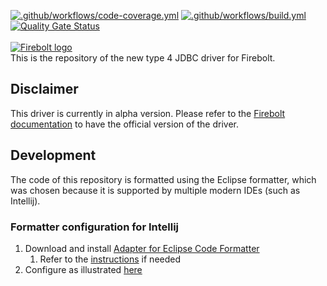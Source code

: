 [![.github/workflows/code-coverage.yml](https://github.com/firebolt-db/jdbc/actions/workflows/code-coverage.yml/badge.svg)](https://github.com/firebolt-db/jdbc/actions/workflows/code-coverage.yml)
[![.github/workflows/build.yml](https://github.com/firebolt-db/jdbc/actions/workflows/build.yml/badge.svg)](https://github.com/firebolt-db/jdbc/actions/workflows/build.yml)
[![Quality Gate Status](https://sonarcloud.io/api/project_badges/measure?project=firebolt-db_jdbc&metric=alert_status)](https://sonarcloud.io/summary/new_code?id=firebolt-db_jdbc)
<br/><br/>
[![Firebolt logo](https://assets.website-files.com/5e8a264ceaf4870394477fc7/5e8a264ceaf4879f75477fdd_logo_website.svg)](https://firebolt.io)<br/>
This is the repository of the new type 4 JDBC driver for Firebolt.

## Disclaimer
This driver is currently in alpha version. Please refer to the [Firebolt documentation](https://docs.firebolt.io/) to have the official version of the driver.

## Development
The code of this repository is formatted using the Eclipse formatter, which was chosen because it is supported by multiple modern IDEs (such as Intellij).
### Formatter configuration for Intellij
1. Download and install [Adapter for Eclipse Code Formatter](https://github.com/google/google-java-format)
   1. Refer to the [instructions](https://github.com/krasa/EclipseCodeFormatter#instructions) if needed
2. Configure as illustrated [here](images/formatter-config.png)